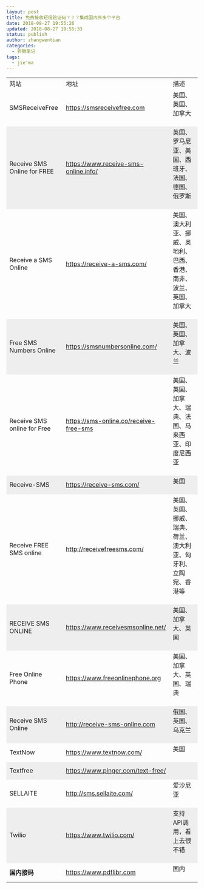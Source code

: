 ```yaml
---
layout: post
title: 免费接收短信验证码？？？集成国内外多个平台
date: 2018-08-27 19:55:26
updated: 2018-08-27 19:55:33
status: publish
author: zhangwentian
categories: 
  - 折腾笔记
tags: 
  - jie'ma
---
```



<table cellspacing="0" class="t_table" ><tr><td><div align="left">网站</div></td><td><div align="left">地址</div></td><td><div align="left">描述</div></td></tr><tr><td>SMSReceiveFree</td><td><font style="color:rgb(66, 185, 131)"><font style="background-color:transparent"><a rel="nofollow" href="https://smsreceivefree.com/" target="_blank">https://smsreceivefree.com</a></font></font></td><td>美国、英国、加拿大<br />
<br />
</td></tr><tr style="background-color:rgb(238, 238, 238)"><td>Receive SMS Online for FREE</td><td><font style="color:rgb(66, 185, 131)"><font style="background-color:transparent"><a rel="nofollow" href="https://www.receive-sms-online.info/" target="_blank">https://www.receive-sms-online.info/</a></font></font></td><td>英国、罗马尼亚、美国、西班牙、法国、德国、俄罗斯<br />
<br />
</td></tr><tr><td>Receive a SMS Online</td><td><font style="color:rgb(66, 185, 131)"><font style="background-color:transparent"><a rel="nofollow" href="https://receive-a-sms.com/" target="_blank">https://receive-a-sms.com/</a></font></font></td><td>美国、澳大利亚、挪威、奥地利、巴西、香港、南非、波兰、英国、加拿大<br />
<br />
</td></tr><tr style="background-color:rgb(238, 238, 238)"><td>Free SMS Numbers Online</td><td><font style="color:rgb(66, 185, 131)"><font style="background-color:transparent"><a rel="nofollow" href="https://smsnumbersonline.com/" target="_blank">https://smsnumbersonline.com/</a></font></font></td><td>美国、英国、加拿大、波兰<br />
<br />
</td></tr><tr><td>Receive SMS online for Free</td><td><font style="color:rgb(66, 185, 131)"><font style="background-color:transparent"><a rel="nofollow" href="https://sms-online.co/receive-free-sms" target="_blank">https://sms-online.co/receive-free-sms</a></font></font></td><td>美国、英国、加拿大、瑞典、法国、马来西亚、印度尼西亚<br />
<br />
</td></tr><tr style="background-color:rgb(238, 238, 238)"><td>Receive-SMS</td><td><font style="color:rgb(66, 185, 131)"><font style="background-color:transparent"><a rel="nofollow" href="https://receive-sms.com/" target="_blank">https://receive-sms.com/</a></font></font></td><td>美国<br />
<br />
</td></tr><tr><td>Receive FREE SMS online</td><td><font style="color:rgb(66, 185, 131)"><font style="background-color:transparent"><a rel="nofollow" href="http://receivefreesms.com/" target="_blank">http://receivefreesms.com/</a></font></font></td><td>美国、英国、挪威、瑞典、荷兰、澳大利亚、匈牙利、立陶宛、香港等<br />
<br />
</td></tr><tr style="background-color:rgb(238, 238, 238)"><td>RECEIVE SMS ONLINE</td><td><font style="color:rgb(66, 185, 131)"><font style="background-color:transparent"><a rel="nofollow" href="https://www.receivesmsonline.net/" target="_blank">https://www.receivesmsonline.net/</a></font></font></td><td>美国、加拿大、英国<br />
<br />
</td></tr><tr><td>Free Online Phone</td><td><font style="color:rgb(66, 185, 131)"><font style="background-color:transparent"><a rel="nofollow" href="https://www.freeonlinephone.org/" target="_blank">https://www.freeonlinephone.org</a></font></font></td><td>美国、加拿大、英国、瑞典<br />
<br />
</td></tr><tr style="background-color:rgb(238, 238, 238)"><td>Receive SMS Online</td><td><font style="color:rgb(66, 185, 131)"><font style="background-color:transparent"><a rel="nofollow" href="http://receive-sms-online.com/" target="_blank">http://receive-sms-online.com</a></font></font></td><td>俄国、英国、乌克兰<br />
<br />
</td></tr><tr><td>TextNow</td><td><font style="color:rgb(66, 185, 131)"><font style="background-color:transparent"><a rel="nofollow" href="https://www.textnow.com/" target="_blank">https://www.textnow.com/</a></font></font></td><td>美国<br />
<br />
</td></tr><tr style="background-color:rgb(238, 238, 238)"><td>Textfree</td><td><font style="color:rgb(66, 185, 131)"><font style="background-color:transparent"><a rel="nofollow" href="https://www.pinger.com/text-free/" target="_blank">https://www.pinger.com/text-free/</a></font></font></td><td><br />
<br />
</td></tr><tr><td>SELLAITE</td><td><font style="color:rgb(66, 185, 131)"><font style="background-color:transparent"><a rel="nofollow" href="http://sms.sellaite.com/" target="_blank">http://sms.sellaite.com/</a></font></font></td><td>爱沙尼亚<br />
<br />
</td></tr><tr style="background-color:rgb(238, 238, 238)"><td>Twilio</td><td><font style="color:rgb(66, 185, 131)"><font style="background-color:transparent"><a rel="nofollow" href="https://www.twilio.com/" target="_blank">https://www.twilio.com/</a></font></font></td><td>支持API调用，看上去很不错<br />
<br />
</td></tr><tr><td><strong>国内接码</strong></td><td><font style="color:rgb(66, 185, 131)"><font style="background-color:transparent"><a rel="nofollow" href="https://www.pdflibr.com/" target="_blank">https://www.pdflibr.com</a></font></font></td><td>国内<br />
<br />
</td></tr></table>